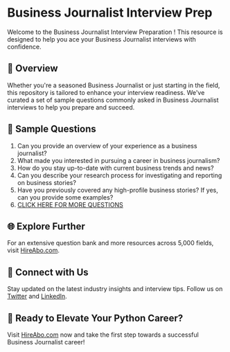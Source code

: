 # Business Journalist Interview Prep

Welcome to the Business Journalist Interview Preparation ! This resource is designed to help you ace your Business Journalist interviews with confidence.

## 🚀 Overview

Whether you're a seasoned Business Journalist or just starting in the field, this repository is tailored to enhance your interview readiness. We've curated a set of sample questions commonly asked in Business Journalist interviews to help you prepare and succeed.

## 📝 Sample Questions

1. Can you provide an overview of your experience as a business journalist?
2. What made you interested in pursuing a career in business journalism?
3. How do you stay up-to-date with current business trends and news?
4. Can you describe your research process for investigating and reporting on business stories?
5. Have you previously covered any high-profile business stories? If yes, can you provide some examples?
6. [CLICK HERE FOR MORE QUESTIONS](https://hireabo.com/job/8_0_21/Business%20Journalist)

## 🌐 Explore Further

For an extensive question bank and more resources across 5,000 fields, visit [HireAbo.com](https://www.hireabo.com).

## 📱 Connect with Us

Stay updated on the latest industry insights and interview tips. Follow us on [Twitter](https://twitter.com/hireabo) and [LinkedIn](https://www.linkedin.com/in/hire-abo-3609972a8/).

## 🚀 Ready to Elevate Your Python Career?

Visit [HireAbo.com](https://www.hireabo.com) now and take the first step towards a successful Business Journalist career!